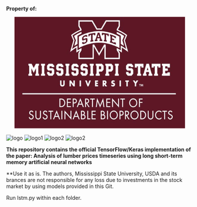 
**Property of:**
<p align="center">
  <img width="460" height="300" src="./sbp_logo.jpg">
</p>
 
 ![logo](https://img.shields.io/badge/tensorflow-2.0-green.svg?style=plastic)
 ![logo1](https://img.shields.io/badge/Keras-2.3.1-green.svg?style=plastic)
 ![logo2](https://img.shields.io/badge/CUDA-10.0-green.svg?style=plastic)
 ![logo2](https://img.shields.io/badge/cuDNN-7.6.4-green.svg?style=plastic)
 

**This repository contains the official TensorFlow/Keras implementation of the paper: Analysis of lumber prices timeseries using long short-term memory artificial neural networks** 

**Use it as is. The authors, Mississippi State University, USDA and its brances are not responsible for any loss due to investments in the stock market by using models provided in this Git. 

Run lstm.py within each folder.  

